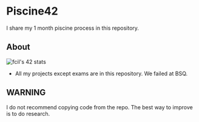 # Piscine42

I share my 1 month piscine process in this repository.

## About <a name = "about"></a>
![fcil's 42 stats](https://badge42.herokuapp.com/api/stats/fcil)

- All my projects except exams are in this repository. We failed at BSQ.

## WARNING
I do not recommend copying code from the repo. The best way to improve is to do research.
